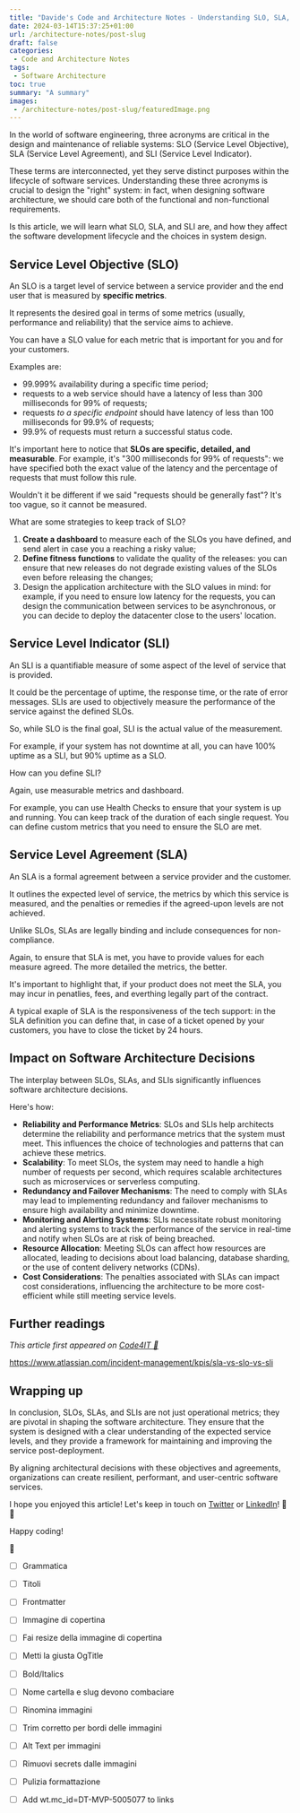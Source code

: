```yaml
---
title: "Davide's Code and Architecture Notes - Understanding SLO, SLA, and SLI"
date: 2024-03-14T15:37:25+01:00
url: /architecture-notes/post-slug
draft: false
categories:
 - Code and Architecture Notes
tags:
 - Software Architecture
toc: true
summary: "A summary"
images:
 - /architecture-notes/post-slug/featuredImage.png
---
```


In the world of software engineering, three acronyms are critical in the design and maintenance of reliable systems: SLO (Service Level Objective), SLA (Service Level Agreement), and SLI (Service Level Indicator). 

These terms are interconnected, yet they serve distinct purposes within the lifecycle of software services. Understanding these three acronyms is crucial to design the "right" system: in fact, when designing software architecture, we should care both of the functional and non-functional requirements.

Is this article, we will learn what SLO, SLA, and SLI are, and how they affect the software development lifecycle and the choices in system design.

## Service Level Objective (SLO)

An SLO is a target level of service between a service provider and the end user that is measured by **specific metrics**. 

It represents the desired goal in terms of some metrics (usually, performance and reliability) that the service aims to achieve. 

You can have a SLO value for each metric that is important for you and for your customers.

Examples are: 

- 99.999% availability during a specific time period;
- requests to a web service should have a latency of less than 300 milliseconds for 99% of requests;
- requests *to a specific endpoint* should have latency of less than 100 milliseconds for 99.9% of requests;
- 99.9% of requests must return a successful status code.

It's important here to notice that **SLOs are specific, detailed, and measurable**. For example, it's "300 milliseconds for 99% of requests": we have specified both the exact value of the latency and the percentage of requests that must follow this rule.

Wouldn't it be different if we said "requests should be generally fast"? It's too vague, so it cannot be measured.

What are some strategies to keep track of SLO?

1. **Create a dashboard** to measure each of the SLOs you have defined, and send alert in case you a reaching a risky value;
2. **Define fitness functions** to validate the quality of the releases: you can ensure that new releases do not degrade existing values of the SLOs even before releasing the changes;
3. Design the application architecture with the SLO values in mind: for example, if you need to ensure low latency for the requests, you can design the communication between services to be asynchronous, or you can decide to deploy the datacenter close to the users' location.

## Service Level Indicator (SLI)

An SLI is a quantifiable measure of some aspect of the level of service that is provided.

It could be the percentage of uptime, the response time, or the rate of error messages. SLIs are used to objectively measure the performance of the service against the defined SLOs.

So, while SLO is the final goal, SLI is the actual value of the measurement.

For example, if your system has not downtime at all, you can have 100% uptime as a SLI, but 90% uptime as a SLO.

How can you define SLI?

Again, use measurable metrics and dashboard.

For example, you can use Health Checks to ensure that your system is up and running. You can keep track of the duration of each single request. You can define custom metrics that you need to ensure the SLO are met.

## Service Level Agreement (SLA)

An SLA is a formal agreement between a service provider and the customer. 

It outlines the expected level of service, the metrics by which this service is measured, and the penalties or remedies if the agreed-upon levels are not achieved. 

Unlike SLOs, SLAs are legally binding and include consequences for non-compliance.

Again, to ensure that SLA is met, you have to provide values for each measure agreed. The more detailed the metrics, the better.

It's important to highlight that, if your product does not meet the SLA, you may incur in penatlies, fees, and everthing legally part of the contract.

A typical exaple of SLA is the responsiveness of the tech support: in the SLA definition you can define that, in case of a ticket opened by your customers, you have to close the ticket by 24 hours. 


## Impact on Software Architecture Decisions

The interplay between SLOs, SLAs, and SLIs significantly influences software architecture decisions. 

Here's how:

- **Reliability and Performance Metrics**: SLOs and SLIs help architects determine the reliability and performance metrics that the system must meet. This influences the choice of technologies and patterns that can achieve these metrics.
- **Scalability**: To meet SLOs, the system may need to handle a high number of requests per second, which requires scalable architectures such as microservices or serverless computing.
- **Redundancy and Failover Mechanisms**: The need to comply with SLAs may lead to implementing redundancy and failover mechanisms to ensure high availability and minimize downtime.
- **Monitoring and Alerting Systems**: SLIs necessitate robust monitoring and alerting systems to track the performance of the service in real-time and notify when SLOs are at risk of being breached.
- **Resource Allocation**: Meeting SLOs can affect how resources are allocated, leading to decisions about load balancing, database sharding, or the use of content delivery networks (CDNs).
- **Cost Considerations**: The penalties associated with SLAs can impact cost considerations, influencing the architecture to be more cost-efficient while still meeting service levels.



## Further readings

_This article first appeared on [Code4IT 🐧](https://www.code4it.dev/)_

https://www.atlassian.com/incident-management/kpis/sla-vs-slo-vs-sli

## Wrapping up

In conclusion, SLOs, SLAs, and SLIs are not just operational metrics; they are pivotal in shaping the software architecture. They ensure that the system is designed with a clear understanding of the expected service levels, and they provide a framework for maintaining and improving the service post-deployment. 

By aligning architectural decisions with these objectives and agreements, organizations can create resilient, performant, and user-centric software services.

I hope you enjoyed this article! Let's keep in touch on [Twitter](https://twitter.com/BelloneDavide) or [LinkedIn](https://www.linkedin.com/in/BelloneDavide/)! 🤜🤛

Happy coding!

🐧

- [ ] Grammatica
- [ ] Titoli
- [ ] Frontmatter
- [ ] Immagine di copertina
- [ ] Fai resize della immagine di copertina
- [ ] Metti la giusta OgTitle
- [ ] Bold/Italics
- [ ] Nome cartella e slug devono combaciare
- [ ] Rinomina immagini
- [ ] Trim corretto per bordi delle immagini
- [ ] Alt Text per immagini
- [ ] Rimuovi secrets dalle immagini 
- [ ] Pulizia formattazione
- [ ] Add wt.mc_id=DT-MVP-5005077 to links
 
